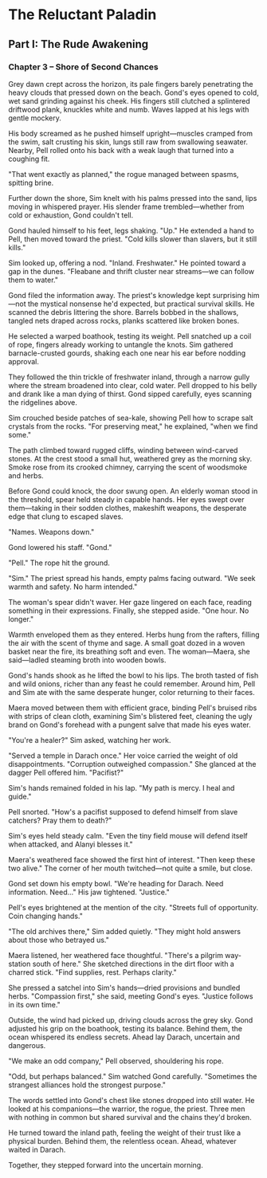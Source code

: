 # The Reluctant Paladin

## Part I: The Rude Awakening

### Chapter 3 – Shore of Second Chances

Grey dawn crept across the horizon, its pale fingers barely penetrating the heavy clouds that pressed down on the beach. Gond's eyes opened to cold, wet sand grinding against his cheek. His fingers still clutched a splintered driftwood plank, knuckles white and numb. Waves lapped at his legs with gentle mockery.

His body screamed as he pushed himself upright—muscles cramped from the swim, salt crusting his skin, lungs still raw from swallowing seawater. Nearby, Pell rolled onto his back with a weak laugh that turned into a coughing fit.

"That went exactly as planned," the rogue managed between spasms, spitting brine.

Further down the shore, Sim knelt with his palms pressed into the sand, lips moving in whispered prayer. His slender frame trembled—whether from cold or exhaustion, Gond couldn't tell.

Gond hauled himself to his feet, legs shaking. "Up." He extended a hand to Pell, then moved toward the priest. "Cold kills slower than slavers, but it still kills."

Sim looked up, offering a nod. "Inland. Freshwater." He pointed toward a gap in the dunes. "Fleabane and thrift cluster near streams—we can follow them to water."

Gond filed the information away. The priest's knowledge kept surprising him—not the mystical nonsense he'd expected, but practical survival skills. He scanned the debris littering the shore. Barrels bobbed in the shallows, tangled nets draped across rocks, planks scattered like broken bones.

He selected a warped boathook, testing its weight. Pell snatched up a coil of rope, fingers already working to untangle the knots. Sim gathered barnacle-crusted gourds, shaking each one near his ear before nodding approval.

They followed the thin trickle of freshwater inland, through a narrow gully where the stream broadened into clear, cold water. Pell dropped to his belly and drank like a man dying of thirst. Gond sipped carefully, eyes scanning the ridgelines above.

Sim crouched beside patches of sea-kale, showing Pell how to scrape salt crystals from the rocks. "For preserving meat," he explained, "when we find some."

The path climbed toward rugged cliffs, winding between wind-carved stones. At the crest stood a small hut, weathered grey as the morning sky. Smoke rose from its crooked chimney, carrying the scent of woodsmoke and herbs.

Before Gond could knock, the door swung open. An elderly woman stood in the threshold, spear held steady in capable hands. Her eyes swept over them—taking in their sodden clothes, makeshift weapons, the desperate edge that clung to escaped slaves.

"Names. Weapons down."

Gond lowered his staff. "Gond."

"Pell." The rope hit the ground.

"Sim." The priest spread his hands, empty palms facing outward. "We seek warmth and safety. No harm intended."

The woman's spear didn't waver. Her gaze lingered on each face, reading something in their expressions. Finally, she stepped aside. "One hour. No longer."

Warmth enveloped them as they entered. Herbs hung from the rafters, filling the air with the scent of thyme and sage. A small goat dozed in a woven basket near the fire, its breathing soft and even. The woman—Maera, she said—ladled steaming broth into wooden bowls.

Gond's hands shook as he lifted the bowl to his lips. The broth tasted of fish and wild onions, richer than any feast he could remember. Around him, Pell and Sim ate with the same desperate hunger, color returning to their faces.

Maera moved between them with efficient grace, binding Pell's bruised ribs with strips of clean cloth, examining Sim's blistered feet, cleaning the ugly brand on Gond's forehead with a pungent salve that made his eyes water.

"You're a healer?" Sim asked, watching her work.

"Served a temple in Darach once." Her voice carried the weight of old disappointments. "Corruption outweighed compassion." She glanced at the dagger Pell offered him. "Pacifist?"

Sim's hands remained folded in his lap. "My path is mercy. I heal and guide."

Pell snorted. "How's a pacifist supposed to defend himself from slave catchers? Pray them to death?"

Sim's eyes held steady calm. "Even the tiny field mouse will defend itself when attacked, and Alanyi blesses it."

Maera's weathered face showed the first hint of interest. "Then keep these two alive." The corner of her mouth twitched—not quite a smile, but close.

Gond set down his empty bowl. "We're heading for Darach. Need information. Need..." His jaw tightened. "Justice."

Pell's eyes brightened at the mention of the city. "Streets full of opportunity. Coin changing hands."

"The old archives there," Sim added quietly. "They might hold answers about those who betrayed us."

Maera listened, her weathered face thoughtful. "There's a pilgrim way-station south of here." She sketched directions in the dirt floor with a charred stick. "Find supplies, rest. Perhaps clarity."

She pressed a satchel into Sim's hands—dried provisions and bundled herbs. "Compassion first," she said, meeting Gond's eyes. "Justice follows in its own time."

Outside, the wind had picked up, driving clouds across the grey sky. Gond adjusted his grip on the boathook, testing its balance. Behind them, the ocean whispered its endless secrets. Ahead lay Darach, uncertain and dangerous.

"We make an odd company," Pell observed, shouldering his rope.

"Odd, but perhaps balanced." Sim watched Gond carefully. "Sometimes the strangest alliances hold the strongest purpose."

The words settled into Gond's chest like stones dropped into still water. He looked at his companions—the warrior, the rogue, the priest. Three men with nothing in common but shared survival and the chains they'd broken.

He turned toward the inland path, feeling the weight of their trust like a physical burden. Behind them, the relentless ocean. Ahead, whatever waited in Darach.

Together, they stepped forward into the uncertain morning.
